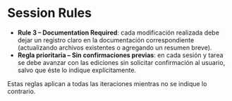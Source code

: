 # Session Rules

- **Rule 3 – Documentation Required**: cada modificación realizada debe dejar un registro claro en la documentación correspondiente (actualizando archivos existentes o agregando un resumen breve).
- **Regla prioritaria – Sin confirmaciones previas**: en cada sesión y tarea se debe avanzar con las ediciones sin solicitar confirmación al usuario, salvo que éste lo indique explícitamente.

Estas reglas aplican a todas las iteraciones mientras no se indique lo contrario.
